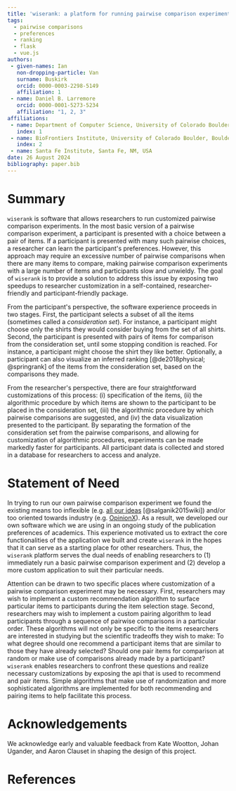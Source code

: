 ```yaml
---
title: 'wiserank: a platform for running pairwise comparison experiments'
tags:
  - pairwise comparisons
  - preferences
  - ranking
  - flask
  - vue.js
authors:
 - given-names: Ian
   non-dropping-particle: Van
   surname: Buskirk
   orcid: 0000-0003-2298-5149
   affiliation: 1
 - name: Daniel B. Larremore
   orcid: 0000-0001-5273-5234
   affiliation: "1, 2, 3"
affiliations:
 - name: Department of Computer Science, University of Colorado Boulder, Boulder, CO, USA
   index: 1
 - name: BioFrontiers Institute, University of Colorado Boulder, Boulder, CO, USA
   index: 2
 - name: Santa Fe Institute, Santa Fe, NM, USA
date: 26 August 2024
bibliography: paper.bib
---
```


# Summary

``wiserank`` is software that allows researchers to run customized pairwise comparison experiments. In the most basic version of a pairwise comparison experiment, a participant is presented with a choice between a pair of items. If a participant is presented with many such pairwise choices, a researcher can learn the participant's preferences. However, this approach may require an excessive number of pairwise comparisons when there are many items to compare, making pairwise comparison experiments with a large number of items and participants slow and unwieldy.  The goal of ``wiserank`` is to provide a solution to address this issue by exposing two speedups to researcher customization in a self-contained, researcher-friendly and participant-friendly package.

From the participant's perspective, the software experience proceeds in two stages. First, the participant selects a subset of all the items (sometimes called a *consideration set*). For instance, a participant might choose only the shirts they would consider buying from the set of all shirts. Second, the participant is presented with pairs of items for comparison from the consideration set, until some stopping condition is reached. For instance, a participant might choose the shirt they like better. Optionally, a participant can also visualize an inferred ranking [@de2018physical; @springrank] of the items from the consideration set, based on the comparisons they made.

From the researcher's perspective, there are four straightforward customizations of this process: (i) specification of the items, (ii) the algorithmic procedure by which items are shown to the participant to be placed in the consideration set, (iii) the algorithmic procedure by which pairwise comparisons are suggested, and (iv) the data visualization presented to the participant. By separating the formation of the consideration set from the pairwise comparisons, and allowing for customization of algorithmic procedures, experiments can be made markedly faster for participants. All participant data is collected and stored in a database for researchers to access and analyze.

# Statement of Need

In trying to run our own pairwise comparison experiment we found the existing means too inflexible (e.g. [all our ideas](https://all-our-ideas.citizens.is/domain/1) [@salganik2015wiki]) and/or too oriented towards industry (e.g. [OpinionX](https://www.opinionx.co/)). As a result, we developed our own software which we are using in an ongoing study of the publication preferences of academics. This experience motivated us to extract the core functionalities of the application we built and create ``wiserank`` in the hopes that it can serve as a starting place for other researchers. Thus, the ``wiserank`` platform serves the dual needs of enabling researchers to (1) immediately run a basic pairwise comparison experiment and (2) develop a more custom application to suit their particular needs.

Attention can be drawn to two specific places where customization of a pairwise comparison experiment may be necessary. First, researchers may wish to implement a custom recommendation algorithm to surface particular items to participants during the item selection stage. Second, researchers may wish to implement a custom pairing algorithm to lead participants through a sequence of pairwise comparisons in a particular order. These algorithms will not only be specific to the items researchers are interested in studying but the scientific tradeoffs they wish to make: To what degree should one recommend a participant items that are similar to those they have already selected? Should one pair items for comparison at random or make use of comparisons already made by a participant? ``wiserank`` enables researchers to confront these questions and realize necessary customizations by exposing the api that is used to recommend and pair items. Simple algorithms that make use of randomization and more sophisticated algorithms are implemented for both recommending and pairing items to help facilitate this process.

# Acknowledgements

We acknowledge early and valuable feedback from Kate Wootton, Johan Ugander, and Aaron Clauset in shaping the design of this project.

# References
